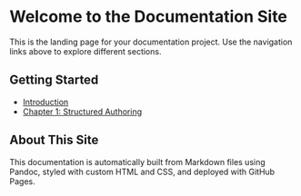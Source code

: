 # Welcome to the Documentation Site

This is the landing page for your documentation project. Use the navigation links above to explore different sections.

## Getting Started

- [Introduction](intro.html)
- [Chapter 1: Structured Authoring](chapter1.html)

## About This Site

This documentation is automatically built from Markdown files using Pandoc, styled with custom HTML and CSS, and deployed with GitHub Pages.
